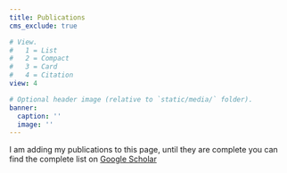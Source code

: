 ```yaml
---
title: Publications
cms_exclude: true

# View.
#   1 = List
#   2 = Compact
#   3 = Card
#   4 = Citation
view: 4

# Optional header image (relative to `static/media/` folder).
banner:
  caption: ''
  image: ''
---
```


I am adding my publications to this page, until they are complete you can find the complete list on
 [Google Scholar](https://scholar.google.com/citations?user=fACNr0IAAAAJ&hl=de)
